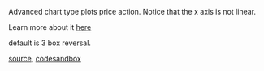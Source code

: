 Advanced chart type plots price action. Notice that the x axis is not linear.

Learn more about it [here](http://stockcharts.com/docs/doku.php?id=other-tools:pnf-charts)

default is 3 box reversal.

[source](https://github.com/alokagr07/react-stock-charts/blob/master/docs/lib/charts/PointAndFigure.js), [codesandbox](https://codesandbox.io/s/github/alokagr07/react-stock-charts-examples2/tree/master/examples/PointAndFigure)
